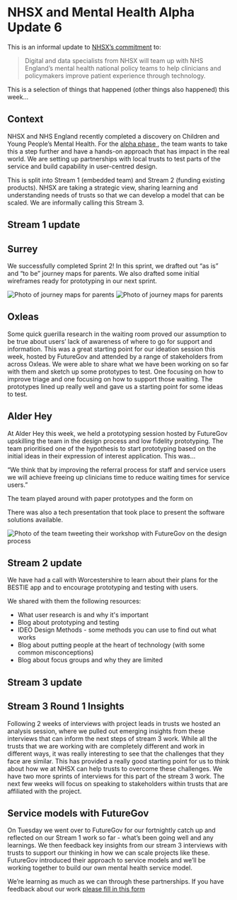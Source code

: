 # NHSX and Mental Health Alpha Update 6

This is an informal update to [NHSX’s commitment](https://www.gov.uk/government/news/nhsx-digital-experts-will-be-part-of-cancer-and-mental-health-teams) to:
> Digital and data specialists from NHSX will team up with NHS England’s mental health national policy teams to help clinicians and policymakers improve patient experience through technology.

This is a selection of things that happened (other things also happened) this week...

## Context

NHSX and NHS England recently completed a discovery on Children and Young People’s Mental Health. For the  [alpha phase ](https://www.gov.uk/service-manual/agile-delivery/how-the-alpha-phase-works), the team wants to take this a step further and have a hands-on approach that has impact in the real world. We are setting up partnerships with local trusts to test parts of the service and build capability in user-centred design. 

This is split into Stream 1 (embedded team) and Stream 2 (funding existing products). NHSX are taking a strategic view, sharing learning and understanding needs of trusts so that we can develop a model that can be scaled. We are informally calling this Stream 3.


## Stream 1 update

## Surrey
We successfully completed Sprint 2! In this sprint, we drafted out “as is” and “to be” journey maps for parents. We also drafted some initial wireframes ready for prototyping in our next sprint.

![Photo of journey maps for parents](https://github.com/nhsx/Mental-Health/blob/master/images/surrey%207%20(1).png?raw=true)
![Photo of journey maps for parents](https://github.com/nhsx/Mental-Health/blob/master/images/surrey%207%20(2).png?raw=true)

## Oxleas

Some quick guerilla research in the waiting room proved our assumption to be true about users’ lack of awareness of where to go for support and information. This was a great starting point for our ideation session this week, hosted by FutureGov and attended by a range of stakeholders from across Oxleas. We were able to share what we have been working on so far with them and sketch up some prototypes to test. One focusing on how to improve triage and one focusing on how to support those waiting. The prototypes lined up really well and gave us a starting point for some ideas to test. 



## Alder Hey
At Alder Hey this week, we held a prototyping session hosted by FutureGov upskilling the team in the design process and low fidelity prototyping. The team prioritised one of the hypothesis to start prototyping based on the initial ideas in their expression of interest application. This was…

“We think that by improving the referral process for staff and service users we will achieve freeing up clinicians time to reduce waiting times for service users.”

The team played around with paper prototypes and the form on 

There was also a tech presentation that took place to present the software solutions available.












![Photo of the team tweeting their workshop with FutureGov on the design process](https://github.com/nhsx/Mental-Health/blob/master/images/alderhey%207.jpg?raw=true)


## Stream 2 update
We have had a call with Worcestershire to learn about their plans for the BESTIE app and to encourage prototyping and testing with users.

We shared with them the following resources:
- What user research is and why it's important
- Blog about prototyping and testing 
- IDEO Design Methods - some methods you can use to find out what works
- Blog about putting people at the heart of technology (with some common misconceptions)
- Blog about focus groups and why they are limited


## Stream 3 update

## Stream 3 Round 1 Insights

Following 2 weeks of interviews with project leads in trusts we hosted an analysis session, where we pulled out emerging insights from these interviews that can inform the next steps of stream 3 work. While all the trusts that we are working with are completely different and work in different ways, it was really interesting to see that the challenges that they face are similar. This has provided a really good starting point for us to think about how we at NHSX can help trusts to overcome these challenges. We have two more sprints of interviews for this part of the stream 3 work. The next few weeks will focus on speaking to stakeholders within trusts that are affiliated with the project. 





## Service models with FutureGov

On Tuesday we went over to FutureGov for our fortnightly catch up and reflected on our Stream 1 work so far - what’s been going well and any learnings. We then feedback key insights from our stream 3 interviews with trusts to support our thinking in how we can scale projects like these. FutureGov introduced their approach to service models and we’ll be working together to build our own mental health service model. 



We’re learning as much as we can through these partnerships. If you have feedback about our work [please fill in this form](https://forms.gle/Sdbd8eqeUbBZPkrt9)
